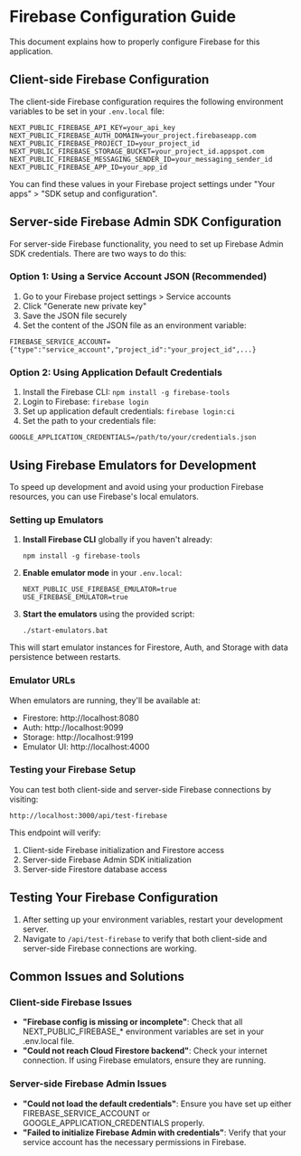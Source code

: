 # Firebase Configuration Guide

This document explains how to properly configure Firebase for this application.

## Client-side Firebase Configuration

The client-side Firebase configuration requires the following environment variables to be set in your `.env.local` file:

```
NEXT_PUBLIC_FIREBASE_API_KEY=your_api_key
NEXT_PUBLIC_FIREBASE_AUTH_DOMAIN=your_project.firebaseapp.com
NEXT_PUBLIC_FIREBASE_PROJECT_ID=your_project_id
NEXT_PUBLIC_FIREBASE_STORAGE_BUCKET=your_project_id.appspot.com
NEXT_PUBLIC_FIREBASE_MESSAGING_SENDER_ID=your_messaging_sender_id
NEXT_PUBLIC_FIREBASE_APP_ID=your_app_id
```

You can find these values in your Firebase project settings under "Your apps" > "SDK setup and configuration".

## Server-side Firebase Admin SDK Configuration

For server-side Firebase functionality, you need to set up Firebase Admin SDK credentials. There are two ways to do this:

### Option 1: Using a Service Account JSON (Recommended)

1. Go to your Firebase project settings > Service accounts
2. Click "Generate new private key"
3. Save the JSON file securely
4. Set the content of the JSON file as an environment variable:

```
FIREBASE_SERVICE_ACCOUNT={"type":"service_account","project_id":"your_project_id",...}
```

### Option 2: Using Application Default Credentials

1. Install the Firebase CLI: `npm install -g firebase-tools`
2. Login to Firebase: `firebase login`
3. Set up application default credentials: `firebase login:ci`
4. Set the path to your credentials file:

```
GOOGLE_APPLICATION_CREDENTIALS=/path/to/your/credentials.json
```

## Using Firebase Emulators for Development

To speed up development and avoid using your production Firebase resources, you can use Firebase's local emulators.

### Setting up Emulators

1. **Install Firebase CLI** globally if you haven't already:
   ```
   npm install -g firebase-tools
   ```

2. **Enable emulator mode** in your `.env.local`:
   ```
   NEXT_PUBLIC_USE_FIREBASE_EMULATOR=true
   USE_FIREBASE_EMULATOR=true
   ```

3. **Start the emulators** using the provided script:
   ```
   ./start-emulators.bat
   ```

This will start emulator instances for Firestore, Auth, and Storage with data persistence between restarts.

### Emulator URLs

When emulators are running, they'll be available at:
- Firestore: http://localhost:8080
- Auth: http://localhost:9099
- Storage: http://localhost:9199
- Emulator UI: http://localhost:4000

### Testing your Firebase Setup

You can test both client-side and server-side Firebase connections by visiting:
```
http://localhost:3000/api/test-firebase
```

This endpoint will verify:
1. Client-side Firebase initialization and Firestore access
2. Server-side Firebase Admin SDK initialization
3. Server-side Firestore database access

## Testing Your Firebase Configuration

1. After setting up your environment variables, restart your development server.
2. Navigate to `/api/test-firebase` to verify that both client-side and server-side Firebase connections are working.

## Common Issues and Solutions

### Client-side Firebase Issues

- **"Firebase config is missing or incomplete"**: Check that all NEXT_PUBLIC_FIREBASE_* environment variables are set in your .env.local file.
- **"Could not reach Cloud Firestore backend"**: Check your internet connection. If using Firebase emulators, ensure they are running.

### Server-side Firebase Admin Issues

- **"Could not load the default credentials"**: Ensure you have set up either FIREBASE_SERVICE_ACCOUNT or GOOGLE_APPLICATION_CREDENTIALS properly.
- **"Failed to initialize Firebase Admin with credentials"**: Verify that your service account has the necessary permissions in Firebase.


